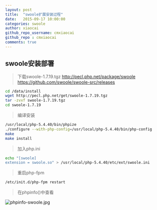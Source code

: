 ```yaml
---
layout: post
title:  "swoole扩展安装过程"
date:   2015-09-17 10:00:00
categories: swoole
author: xiaocai
github_repo_username: cmxiaocai
github_repo : cmxiaocai
comments: true
---
```


## swoole安装部署

> 下载swoole-1.7.19.tgz
> http://pecl.php.net/package/swoole
> https://github.com/swoole/swoole-src/releases

~~~bash
cd /data/install
wget http://pecl.php.net/get/swoole-1.7.19.tgz
tar -zvxf swoole-1.7.19.tgz
cd swoole-1.7.19
~~~

<!-- more -->

> 编译安装

~~~bash
/usr/local/php-5.4.40/bin/phpize
./configure --with-php-config=/usr/local/php-5.4.40/bin/php-config
make
make install
~~~

> 加入php.ini

~~~bash
echo "[swoole]
extension = swoole.so" > /usr/local/php-5.4.40/etc/ext/swoole.ini
~~~
> 重启php-fpm

~~~bash
/etc/init.d/php-fpm restart
~~~

> 在phpinfo()中查看

![phpinfo-swoole.jpg](http://resume.xiaocai.name/images/201509/phpinfo-swoole.jpg)

